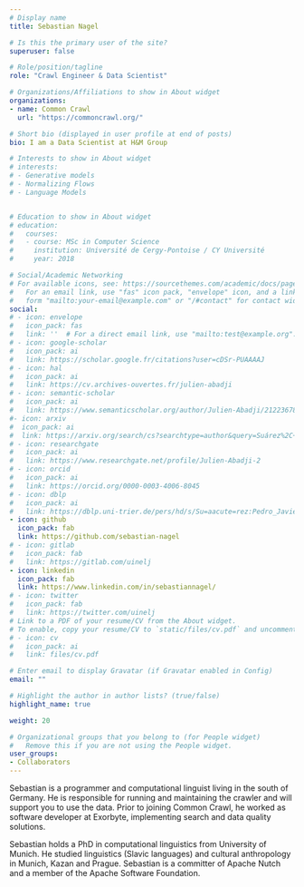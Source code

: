```yaml
---
# Display name
title: Sebastian Nagel

# Is this the primary user of the site?
superuser: false

# Role/position/tagline
role: "Crawl Engineer & Data Scientist"

# Organizations/Affiliations to show in About widget
organizations: 
- name: Common Crawl
  url: "https://commoncrawl.org/"

# Short bio (displayed in user profile at end of posts)
bio: I am a Data Scientist at H&M Group

# Interests to show in About widget
# interests:
# - Generative models
# - Normalizing Flows
# - Language Models


# Education to show in About widget
# education:
#   courses:
#   - course: MSc in Computer Science
#     institution: Université de Cergy-Pontoise / CY Université
#     year: 2018

# Social/Academic Networking
# For available icons, see: https://sourcethemes.com/academic/docs/page-builder/#icons
#   For an email link, use "fas" icon pack, "envelope" icon, and a link in the
#   form "mailto:your-email@example.com" or "/#contact" for contact widget.
social:
# - icon: envelope
#   icon_pack: fas
#   link: ''  # For a direct email link, use "mailto:test@example.org".
# - icon: google-scholar
#   icon_pack: ai
#   link: https://scholar.google.fr/citations?user=cDSr-PUAAAAJ
# - icon: hal
#   icon_pack: ai
#   link: https://cv.archives-ouvertes.fr/julien-abadji
# - icon: semantic-scholar
#   icon_pack: ai
#   link: https://www.semanticscholar.org/author/Julien-Abadji/2122367898
#- icon: arxiv
#  icon_pack: ai
#  link: https://arxiv.org/search/cs?searchtype=author&query=Suárez%2C+P+J+O
# - icon: researchgate
#   icon_pack: ai
#   link: https://www.researchgate.net/profile/Julien-Abadji-2
# - icon: orcid
#   icon_pack: ai
#   link: https://orcid.org/0000-0003-4006-8045
# - icon: dblp
#   icon_pack: ai
#   link: https://dblp.uni-trier.de/pers/hd/s/Su=aacute=rez:Pedro_Javier_Ortiz
- icon: github
  icon_pack: fab
  link: https://github.com/sebastian-nagel
# - icon: gitlab
#   icon_pack: fab
#   link: https://gitlab.com/uinelj
- icon: linkedin
  icon_pack: fab
  link: https://www.linkedin.com/in/sebastiannagel/
# - icon: twitter
#   icon_pack: fab
#   link: https://twitter.com/uinelj
# Link to a PDF of your resume/CV from the About widget.
# To enable, copy your resume/CV to `static/files/cv.pdf` and uncomment the lines below.
# - icon: cv
#   icon_pack: ai
#   link: files/cv.pdf

# Enter email to display Gravatar (if Gravatar enabled in Config)
email: ""

# Highlight the author in author lists? (true/false)
highlight_name: true

weight: 20

# Organizational groups that you belong to (for People widget)
#   Remove this if you are not using the People widget.
user_groups:
- Collaborators
---
```


Sebastian is a programmer and computational linguist living in the
south of Germany.  He is responsible for running and maintaining the
crawler and will support you to use the data.  Prior to joining Common
Crawl, he worked as software developer at Exorbyte, implementing
search and data quality solutions.

Sebastian holds a PhD in computational linguistics from University of
Munich.  He studied linguistics (Slavic languages) and cultural
anthropology in Munich, Kazan and Prague.  Sebastian is a committer of
Apache Nutch and a member of the Apache Software Foundation.
